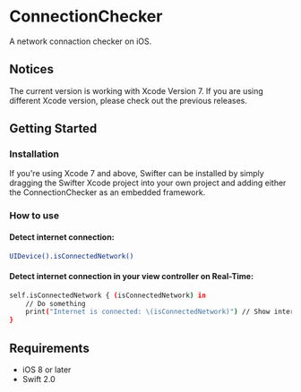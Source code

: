 # ConnectionChecker
A network connaction checker on iOS.

## Notices
The current version is working with Xcode Version 7. If you are using different Xcode version, please check out the previous releases.

## Getting Started
### Installation
If you're using Xcode 7 and above, Swifter can be installed by simply dragging the Swifter Xcode project into your own project and adding either the ConnectionChecker as an embedded framework.

### How to use
#### Detect internet connection:
```sh
UIDevice().isConnectedNetwork()
```
#### Detect internet connection in your view controller on Real-Time:
```sh
self.isConnectedNetwork { (isConnectedNetwork) in
    // Do something
    print("Internet is connected: \(isConnectedNetwork)") // Show internet is connected or not.
}
```
## Requirements
  - iOS 8 or later
  - Swift 2.0
